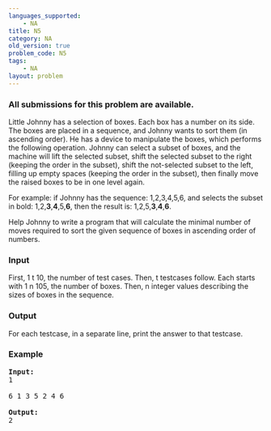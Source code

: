 ```yaml
---
languages_supported:
    - NA
title: N5
category: NA
old_version: true
problem_code: N5
tags:
    - NA
layout: problem
---
```

###  All submissions for this problem are available. 

Little Johnny has a selection of boxes. Each box has a number on its side. The boxes are placed in a sequence, and Johnny wants to sort them (in ascending order). He has a device to manipulate the boxes, which performs the following operation. Johnny can select a subset of boxes, and the machine will lift the selected subset, shift the selected subset to the right (keeping the order in the subset), shift the not-selected subset to the left, filling up empty spaces (keeping the order in the subset), then finally move the raised boxes to be in one level again.

For example: if Johnny has the sequence: 1,2,3,4,5,6, and selects the subset in bold: 1,2,**3**,**4**,5,**6**, then the result is: 1,2,5,**3**,**4**,**6**.

Help Johnny to write a program that will calculate the minimal number of moves required to sort the given sequence of boxes in ascending order of numbers.

### Input

First, 1 t 10, the number of test cases. Then, t testcases follow. Each starts with 1 n 105, the number of boxes. Then, n integer values describing the sizes of boxes in the sequence.

### Output

For each testcase, in a separate line, print the answer to that testcase.

### Example

<pre><strong>Input:</strong>
1<br></br>6 1 3 5 2 4 6<br></br><strong>Output:</strong>
2
</pre>